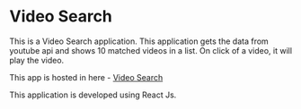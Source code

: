# Video Search
This is a Video Search application. This application gets the data from youtube api and shows 10 matched videos in a list. On click of a video, it will play the video.

This app is hosted in here - [Video Search](https://pavelray.github.io/video-search-react/)

This application is developed using React Js.